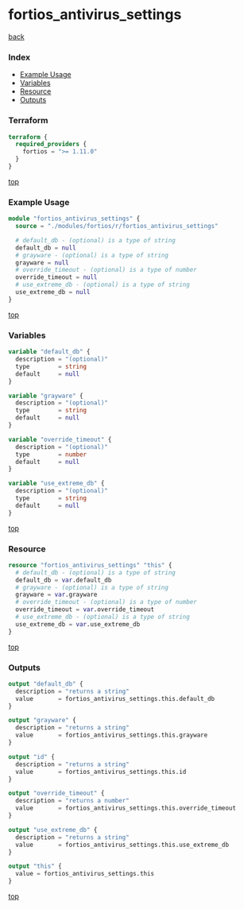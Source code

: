 # fortios_antivirus_settings

[back](../fortios.md)

### Index

- [Example Usage](#example-usage)
- [Variables](#variables)
- [Resource](#resource)
- [Outputs](#outputs)

### Terraform

```terraform
terraform {
  required_providers {
    fortios = ">= 1.11.0"
  }
}
```

[top](#index)

### Example Usage

```terraform
module "fortios_antivirus_settings" {
  source = "./modules/fortios/r/fortios_antivirus_settings"

  # default_db - (optional) is a type of string
  default_db = null
  # grayware - (optional) is a type of string
  grayware = null
  # override_timeout - (optional) is a type of number
  override_timeout = null
  # use_extreme_db - (optional) is a type of string
  use_extreme_db = null
}
```

[top](#index)

### Variables

```terraform
variable "default_db" {
  description = "(optional)"
  type        = string
  default     = null
}

variable "grayware" {
  description = "(optional)"
  type        = string
  default     = null
}

variable "override_timeout" {
  description = "(optional)"
  type        = number
  default     = null
}

variable "use_extreme_db" {
  description = "(optional)"
  type        = string
  default     = null
}
```

[top](#index)

### Resource

```terraform
resource "fortios_antivirus_settings" "this" {
  # default_db - (optional) is a type of string
  default_db = var.default_db
  # grayware - (optional) is a type of string
  grayware = var.grayware
  # override_timeout - (optional) is a type of number
  override_timeout = var.override_timeout
  # use_extreme_db - (optional) is a type of string
  use_extreme_db = var.use_extreme_db
}
```

[top](#index)

### Outputs

```terraform
output "default_db" {
  description = "returns a string"
  value       = fortios_antivirus_settings.this.default_db
}

output "grayware" {
  description = "returns a string"
  value       = fortios_antivirus_settings.this.grayware
}

output "id" {
  description = "returns a string"
  value       = fortios_antivirus_settings.this.id
}

output "override_timeout" {
  description = "returns a number"
  value       = fortios_antivirus_settings.this.override_timeout
}

output "use_extreme_db" {
  description = "returns a string"
  value       = fortios_antivirus_settings.this.use_extreme_db
}

output "this" {
  value = fortios_antivirus_settings.this
}
```

[top](#index)